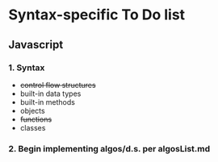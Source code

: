 # Syntax-specific To Do list

## Javascript

### 1. Syntax

- ~~control flow structures~~
- built-in data types
- built-in methods
- objects
- ~~functions~~
- classes

### 2. Begin implementing algos/d.s. per algosList.md
